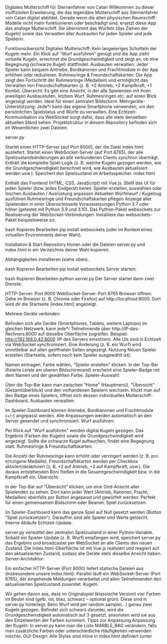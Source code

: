 Digitales Mutterschiff für Sternenfahrer von Catan
Willkommen zu dieser inoffiziellen Erweiterung, die das legendäre Mutterschiff aus Sternenfahrer von Catan digital abbildet.
Gerade wenn die alten physischen Raumschiff-Modelle nicht mehr funktionieren oder beschädigt sind, ersetzt diese App das analoge Mutterschiff. Sie übernimmt das Würfeln (das Ziehen der Kugeln) sowie das Verwalten aller Ausbauten für jeden Spieler und jede Spielerin.

Funktionsübersicht
Digitales Mutterschiff: Kein langwieriges Schütteln der Kugeln mehr. Ein Klick auf "Wurf ausführen" genügt und die App zieht virtuelle Kugeln, errechnet die Grundgeschwindigkeit und zeigt an, ob eine Begegnung (schwarze Kugel) stattfindet.
Ausbauten verwalten: Jeder Spieler kann bequem Antriebe, Bordkanonen und Frachtmodule in der App erhöhen oder reduzieren.
Ruhmesringe & Freundschaftskarten: Die App zeigt den Fortschritt der Ruhmesringe (Medaillen) und ermöglicht das Verwalten von Freundschaftskarten (z. B. +2 Antrieb, +2 Kampfkraft, +1 Kombi).
Übersicht: Es gibt eine Ansicht, in der alle Spielenden mit ihren jeweiligen Ausbaustufen, letztem Wurf, Ruhmesringen etc. auf einen Blick angezeigt werden. Ideal für einen zentralen Bildschirm.
Mehrgeräte-Unterstützung: Jede*r kann das eigene Smartphone verwenden, um den persönlichen Spielstatus und Würfe zu verwalten. Eine Echtzeit-Kommunikation via WebSocket sorgt dafür, dass alle stets denselben aktuellen Stand sehen.
Projektstruktur
In diesem Repository befinden sich im Wesentlichen zwei Dateien:

server.py

Startet einen HTTP-Server (auf Port 8000), der die Datei index.html ausliefert.
Startet einen WebSocket-Server (auf Port 8765), der alle Spielzustandsänderungen an alle verbundenen Clients synchron überträgt.
Enthält die komplette Spiel-Logik (z. B. welche Kugeln gezogen werden, wie die Grundgeschwindigkeit berechnet wird, wie Ausbauten aktualisiert werden usw.).
Speichert den Spielzustand im Arbeitsspeicher.
index.html

Enthält das Frontend (HTML, CSS, JavaScript) mit Vue.js.
Stellt das UI für jeden Spieler (bzw. jedes Endgerät) bereit:
Spieler erstellen, auswählen oder löschen
Ausbauten / Ausrüstung anpassen
Aktuellen Würfelwurf / Kugelzug ausführen
Ruhmesringe und Freundschaftskarten pflegen
Anzeige aller Spielenden in einer Übersichtsseite
Voraussetzungen
Python 3.7 oder höher (getestet mit Python 3.9 und 3.10).
Das Python-Paket websockets zur Realisierung der WebSocket-Verbindungen.
Installiere das websockets-Paket beispielsweise so:

bash
Kopieren
Bearbeiten
pip install websockets
(oder im Kontext eines virtuellen Environments deiner Wahl).

Installation & Start
Repository klonen oder die Dateien server.py und index.html in ein Verzeichnis deiner Wahl kopieren.

Abhängigkeiten installieren (siehe oben).

bash
Kopieren
Bearbeiten
pip install websockets
Server starten:

bash
Kopieren
Bearbeiten
python server.py
Der Server startet dann zwei Dienste:

HTTP-Server: Port 8000
WebSocket-Server: Port 8765
Browser öffnen: Gehe im Browser (z. B. Chrome oder Firefox) auf http://localhost:8000. Dort wird dir die Startseite (index.html) angezeigt.

Mehrere Geräte verbinden:

Befinden sich alle Geräte (Smartphones, Tablets, weitere Laptops) im gleichen Netzwerk, kann jede*r Teilnehmende über http://IP-des-Rechners:8000 auf dieselbe Oberfläche zugreifen. Beispiel: http://192.168.0.42:8000 (IP des Servers einsetzen).
Alle UIs sind in Echtzeit via WebSocket synchronisiert. Eine Änderung (z. B. ein Wurf) wird unmittelbar auf allen geöffneten Seiten angezeigt.
Nutzung
Neuen Spieler erstellen (Startseite, sofern noch kein Spieler ausgewählt ist):

Namen eintragen, Farbe wählen, "Spieler erstellen" klicken.
In der Top-Bar (fixierte Leiste am oberen Bildschirmrand) erscheint eine Spieler-Badge mit dem Namen und der gewählten Farbe.
Spieler-Auswahl:

Über die Top-Bar kann man zwischen "Home" (Hauptmenü), "Übersicht" (Gesamtüberblick) und den vorhandenen Spielern wechseln.
Klickt man auf den Badge eines Spielers, öffnet sich dessen individuelles Mutterschiff-Dashboard.
Ausbauten verwalten:

Im Spieler-Dashboard können Antriebe, Bordkanonen und Frachtmodule (+/-) angepasst werden.
Alle Anpassungen werden automatisch an den Server gesendet und synchronisiert.
Wurf ausführen:

Per Klick auf "Wurf ausführen" werden digital Kugeln gezogen.
Das Ergebnis (Farben der Kugeln) sowie die Grundgeschwindigkeit wird angezeigt.
Sollte die schwarze Kugel auftauchen, findet eine Begegnung statt.
Ruhmesringe & Freundschaftskarten:

Die Anzahl der Ruhmesringe kann erhöht oder verringert werden (z. B. pro errungene Medaille).
Freundschaftskarten werden per Checkbox aktiviert/deaktiviert (z. B. +2 auf Antrieb, +2 auf Kampfkraft, usw.).
Die daraus entstehenden Boni fließen in die Gesamtgeschwindigkeit bzw. in die Kampfkraft ein.
Übersicht:

In der Top-Bar auf "Übersicht" klicken, um eine Grid-Ansicht aller Spielenden zu sehen.
Dort kann jeder Wert (Antrieb, Kanonen, Fracht, Medaillen) ebenfalls per Button angepasst und gewürfelt werden.
Perfekt für einen gemeinsamen Bildschirm oder Beamer.
Spiel zurücksetzen:

Im Spieler-Dashboard kann das ganze Spiel auf Null gesetzt werden (Button "Spiel zurücksetzen").
Daraufhin sind alle Spieler und Werte gelöscht.
Interne Abläufe
Echtzeit-Update:

server.py verwaltet den zentralen Spielzustand in einer Python-Variable.
Sobald ein Spieler-Update (z. B. Wurf) empfangen wird, speichert server.py das Ergebnis und broadcastet per WebSocket an alle Clients den neuen Zustand.
Die index.html-Oberfläche ist mit Vue.js realisiert und reagiert auf den aktualisierten Zustand, sodass alle Geräte stets dieselbe Ansicht haben.
Server-Architektur:

Ein einfacher HTTP-Server (Port 8000) liefert statische Dateien aus (insbesondere unsere index.html).
Parallel läuft ein WebSocket-Server (Port 8765), der eingehende Meldungen verarbeitet und allen Teilnehmenden den aktualisierten Spielzustand zusendet.
Kugeln:

Wir gehen davon aus, dass im Originalspiel (klassische Version) vier Farben im Beutel sind (gelb, rot, blau, schwarz – optional grün). Diese sind in server.py hinterlegt.
Beim Wurf wird per random.sample(...) genau zwei Kugeln gezogen.
Befindet sich schwarz darunter, wird die Grundgeschwindigkeit automatisch auf 3 gesetzt, ansonsten wird sie aus den Einzelwerten der Farben summiert.
Tipps zur Anpassung
Anpassung der Kugeln: In server.py kann man die Liste MARBLE_BAG verändern, falls man zusätzliche Farben oder unterschiedliche Häufigkeiten verwenden möchte.
GUI-Design: Alle Styles sind inline in index.html definiert (unter <style>). Dort kann man beliebig anpassen oder erweitern.
Bekannte Einschränkungen
Kein langfristiges Speichern: Die aktuelle Implementierung speichert den Spielstand nur im RAM des Servers. Ein Neustart von server.py setzt das Spiel daher zurück.
(Noch) keine Authentifizierung: Jede*r, der den Link zum Server kennt, kann Änderungen vornehmen. Für den Hausgebrauch ist das in der Regel ausreichend.
Beispielablauf
Server starten:
bash
Kopieren
Bearbeiten
python server.py
Browser aufrufen: http://localhost:8000
Im Home-Bildschirm neue Spieler anlegen (Name + Farbe).
Top-Bar nutzen, Spieler auswählen, Ausbauten und Ruhmesringe verwalten.
"Wurf ausführen" und die virtuellen Kugeln inklusive Grundgeschwindigkeit ablesen.
Mehrere Endgeräte verbinden, um das Spiel zu verteilen.
Lizenz und Dank
Dieses Projekt ist ein Fan-Projekt und steht in keiner offiziellen Verbindung mit Catan oder Kosmos.
Die Weitergabe und Nutzung erfolgt unter den Bedingungen der MIT License.

Viel Spaß beim erneuten Erkunden des Weltalls mit Sternenfahrer von Catan – diesmal mit einem digitalen Mutterschiff!

Kontakt / Feedback
Fragen und Anregungen gerne als GitHub-Issue oder via Pull Request einreichen.

Viel Erfolg und gutes Reisen durch die Galaxis!







Du:
kannst du mir das nochmal entsprechend aufgehübscht als markdown mit ein paar emojis ausgeben?

Thought about README mit Emojis für ein paar Sekunden
🚀 Digitales Mutterschiff für Sternenfahrer von Catan
Willkommen zu dieser inoffiziellen Erweiterung, die das legendäre Mutterschiff aus Sternenfahrer von Catan digital abbildet.
Gerade wenn die alten physischen Raumschiff-Modelle den Geist aufgegeben haben oder beschädigt sind, ersetzt diese App das analoge Mutterschiff. Sie übernimmt das Würfeln (Kugel-Ziehen) sowie das Verwalten aller Ausbauten für jeden Spieler und jede Spielerin.

Hinweis: Das Projekt steht in keiner offiziellen Verbindung mit Catan oder Kosmos und ist lediglich ein Fan-Projekt.

🪐 Funktionsübersicht
Digitales Mutterschiff:
Per Klick auf „Wurf ausführen“ werden virtuelle Kugeln gezogen, die Grundgeschwindigkeit wird berechnet und eine Begegnung (schwarze Kugel) angezeigt.

Ausbauten verwalten:
Jeder kann Antriebe, Bordkanonen und Frachtmodule bequem in der App einstellen – kein Fummeln am echten Plastikschiff mehr.

Ruhmesringe & Freundschaftskarten:
Einfaches Erfassen der Ruhmesringe (Medaillen) sowie Verwaltung von Freundschaftskarten (+2 Antrieb, +2 Kampfkraft oder +1 Kombi).

Übersicht mit allen Spielenden:
Perfekt für einen zentralen Bildschirm: Anzeige aller Spieler mit jeweiligen Ausbauten, Würfen und Ruhmesringen in einer praktischen Grid-Ansicht.

Mehrgeräte-Unterstützung:
Jeder kann von seinem Smartphone, Tablet oder Laptop das eigene Schiff steuern. Durch WebSocket-Synchronisation sind alle Daten sofort aktuell.

📁 Projektstruktur
In diesem Repository findest du im Wesentlichen zwei Dateien:

server.py

Startet einen HTTP-Server (Port 8000), der die index.html ausliefert
Startet einen WebSocket-Server (Port 8765), über den alle Clients synchronisiert werden
Beinhaltet die Spiel-Logik (Kugel-Ziehen, Ausbauten aktualisieren etc.)
Speichert den aktuellen Spielzustand im Arbeitsspeicher
index.html

Enthält das Frontend mit HTML, CSS und Vue.js (per CDN)
Stellt das UI für jeden Spieler zur Verfügung:
Spieler erstellen, auswählen oder löschen
Ausbauten setzen
Wurf ausführen
Ruhmesringe und Freundschaftskarten pflegen
Übersicht aller Spielenden
⚙️ Voraussetzungen
Python 3.7 oder höher (getestet unter Python 3.9/3.10)
Das Python-Paket websockets zur Realisierung der WebSocket-Kommunikation:
bash
Kopieren
Bearbeiten
pip install websockets
(Ggf. in einem virtuellen Environment deiner Wahl.)

🚀 Installation & Start
Repository klonen oder die Dateien server.py und index.html in ein beliebiges Verzeichnis kopieren.

Abhängigkeiten installieren (mindestens websockets):

bash
Kopieren
Bearbeiten
pip install websockets
Server starten:

bash
Kopieren
Bearbeiten
python server.py
Der Server wird auf

Port 8000 (HTTP) und
Port 8765 (WebSocket)
laufen.
Browser öffnen:
Gehe auf http://localhost:8000. Dort findest du die Startseite mit allen Funktionen.

Mehrere Geräte verbinden:

Auf anderen Endgeräten im gleichen (WLAN-)Netz einfach http://IP-des-Servers:8000 im Browser aufrufen.
Alle UIs sind in Echtzeit miteinander synchronisiert.
💡 Nutzung
Spieler erstellen
Auf der Startseite Namen und Farbe eingeben
„Spieler erstellen“ klicken
In der Top-Bar erscheint eine Badge mit Name & Farbe
Spieler auswählen
In der Top-Bar auf den Badge des Spielers klicken, um dessen individuelle Schiffsübersicht zu sehen
Ausbauten einstellen
Innerhalb des gewählten Spielers:
Antriebe, Bordkanonen und Frachtmodule über Plus/Minus-Buttons anpassen
Würfeln
Per Klick auf „Wurf ausführen“ zieht der Server 2 Kugeln aus dem virtuellen Beutel
Angezeigt werden:
Farben der Kugeln (z.B. Rot, Blau oder Schwarz)
Grundgeschwindigkeit
Falls eine schwarze Kugel erscheint, gibt es eine Begegnung!
Ruhmesringe & Freundschaft
Ruhmesringe (Medaillen) können hoch-/runtergezählt werden
Freundschaftskarten werden per Checkbox aktiviert/deaktiviert
Übersicht
Über die Top-Bar „Übersicht“ anzeigen lassen
Zeigt alle Spieler mit ihren Ausbauten, Ruhmesringen und letztem Wurf
Ideal für einen geteilten Bildschirm oder Beamer
Spiel zurücksetzen
Im Einzelspieler-Dashboard kannst du das gesamte Spiel auf Null zurücksetzen
🔧 Hinter den Kulissen
Echtzeit-Update:
server.py speichert alles in GAME_STATE. Jede Aktion (Ausbau ändern, Würfeln etc.) wird vom Client an den Server gesendet. Dieser aktualisiert den Zustand und verteilt ihn per Broadcast via WebSocket an alle verbundenen Clients.

Kugel-Zieh-Logik:

Standardmäßig wird aus ["gelb", "gelb", "rot", "blau", "schwarz"] per random.sample gezogen
schwarze Kugel ⇒ Grundgeschwindigkeit = 3, ansonsten wird sie aus den Farbwerten summiert
Datei-Serving:

Ein einfacher HTTP-Server (Port 8000) liefert statische Dateien (vor allem index.html) aus
Keine persistente Speicherung:

Nach einem Neustart von server.py sind alle Daten weg
Für den Hausgebrauch reicht das aber in der Regel
🔋 Tipps zur Anpassung
Kugeln: In server.py kann man den Beutel MARBLE_BAG beliebig anpassen oder mehr Kugeln hinzufügen.
Maximale Ausbauten: Standardmäßig sind 6 Antriebe / Kanonen und 5 Frachtmodule als Obergrenze hinterlegt. Bei Bedarf ändern.
GUI-Styling: Sämtliche CSS-Regeln sind in index.html enthalten. Dort kann man Farben, Schriftarten usw. anpassen.
⚠️ Bekannte Einschränkungen
Nur RAM-Speicherung: Kein automatisches Speichern des Zustands auf Festplatte.
Keine Zugriffsbeschränkung: Wer den Link kennt, kann mitspielen oder manipulieren.
Beispiel: Schneller Ablauf
Server starten
bash
Kopieren
Bearbeiten
python server.py
http://localhost:8000 im Browser öffnen
Spieler anlegen (Name + Farbe)
Spieler aus Top-Bar auswählen, Ausbauten setzen
Wurf ausführen – das System zeigt die Kugeln und berechnet die Grundgeschwindigkeit
Mehrere Geräte verbinden (Mobil, Tablet, etc.)
Überblick in der „Übersicht“-Seite genießen
🌟 Lizenz & Dank
Lizenz: MIT License
Danksagung:
Allen Sternenfahrer-Fans, die das Originalspiel lieben!
Und vielen Dank an die Vue.js-Community für die coole Framework-Basis.
Bei Fragen, Feedback oder Verbesserungsvorschlägen freuen wir uns über Issues oder Pull Requests.

Viel Erfolg und gutes Fliegen in der Galaxis! ✨
